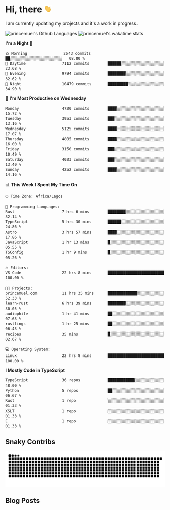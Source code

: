 # Hi, there <img src='/assets/wave.gif' alt='Just saying hello' width='24' height='24' />

<!--
**princemuel/princemuel** is a ✨ _special_ ✨ repository because its `README.md` (this file) appears on your GitHub profile.

Here are some ideas to get you started:

- 🔭 I’m currently working on ...
- 🌱 I’m currently learning ...
- 👯 I’m looking to collaborate on ...
- 🤔 I’m looking for help with ...
- 💬 Ask me about ...
- 📫 How to reach me: ...
- 😄 Pronouns: ...
- ⚡ Fun fact: ...
-->

I am currently updating my projects and it's a work in progress.

![princemuel's Github Languages](https://github-readme-stats.vercel.app/api/top-langs/?username=princemuel&text_color=586069&layout=compact&hide_border=true&title_color=0366d6&count_private=true&include_all_commits=true&theme=tokyonight&show_icons=true)
![princemuel's wakatime stats](https://github-readme-stats.vercel.app/api/wakatime?username=princemuel&text_color=586069&layout=compact&hide_border=true&title_color=0366d6&count_private=true&include_all_commits=true&theme=tokyonight&show_icons=true)

<!--START_SECTION:waka-->
**I'm a Night 🦉** 

```text
🌞 Morning                2643 commits        ██░░░░░░░░░░░░░░░░░░░░░░░   08.80 % 
🌆 Daytime                7112 commits        ██████░░░░░░░░░░░░░░░░░░░   23.68 % 
🌃 Evening                9794 commits        ████████░░░░░░░░░░░░░░░░░   32.62 % 
🌙 Night                  10479 commits       █████████░░░░░░░░░░░░░░░░   34.90 % 
```
📅 **I'm Most Productive on Wednesday** 

```text
Monday                   4720 commits        ████░░░░░░░░░░░░░░░░░░░░░   15.72 % 
Tuesday                  3953 commits        ███░░░░░░░░░░░░░░░░░░░░░░   13.16 % 
Wednesday                5125 commits        ████░░░░░░░░░░░░░░░░░░░░░   17.07 % 
Thursday                 4805 commits        ████░░░░░░░░░░░░░░░░░░░░░   16.00 % 
Friday                   3150 commits        ███░░░░░░░░░░░░░░░░░░░░░░   10.49 % 
Saturday                 4023 commits        ███░░░░░░░░░░░░░░░░░░░░░░   13.40 % 
Sunday                   4252 commits        ████░░░░░░░░░░░░░░░░░░░░░   14.16 % 
```


📊 **This Week I Spent My Time On** 

```text
🕑︎ Time Zone: Africa/Lagos

💬 Programming Languages: 
Rust                     7 hrs 6 mins        ████████░░░░░░░░░░░░░░░░░   32.14 % 
TypeScript               5 hrs 30 mins       ██████░░░░░░░░░░░░░░░░░░░   24.86 % 
Astro                    3 hrs 57 mins       ████░░░░░░░░░░░░░░░░░░░░░   17.86 % 
JavaScript               1 hr 13 mins        █░░░░░░░░░░░░░░░░░░░░░░░░   05.55 % 
TSConfig                 1 hr 9 mins         █░░░░░░░░░░░░░░░░░░░░░░░░   05.26 % 

🔥 Editors: 
VS Code                  22 hrs 8 mins       █████████████████████████   100.00 % 

🐱‍💻 Projects: 
princemuel.com           11 hrs 35 mins      █████████████░░░░░░░░░░░░   52.33 % 
learn-rust               6 hrs 39 mins       ████████░░░░░░░░░░░░░░░░░   30.05 % 
audiophile               1 hr 41 mins        ██░░░░░░░░░░░░░░░░░░░░░░░   07.63 % 
rustlings                1 hr 25 mins        ██░░░░░░░░░░░░░░░░░░░░░░░   06.43 % 
recipes                  35 mins             █░░░░░░░░░░░░░░░░░░░░░░░░   02.67 % 

💻 Operating System: 
Linux                    22 hrs 8 mins       █████████████████████████   100.00 % 
```

**I Mostly Code in TypeScript** 

```text
TypeScript               36 repos            ████████████░░░░░░░░░░░░░   48.00 % 
Python                   5 repos             ██░░░░░░░░░░░░░░░░░░░░░░░   06.67 % 
Rust                     1 repo              ░░░░░░░░░░░░░░░░░░░░░░░░░   01.33 % 
XSLT                     1 repo              ░░░░░░░░░░░░░░░░░░░░░░░░░   01.33 % 
C                        1 repo              ░░░░░░░░░░░░░░░░░░░░░░░░░   01.33 % 
```




<!--END_SECTION:waka-->

## Snaky Contribs

<img src='/assets/github-snake-dark.svg' alt='Snaky Contributions' />

## Blog Posts

<!-- BLOG-POST-LIST:START -->
<!-- BLOG-POST-LIST:END -->
